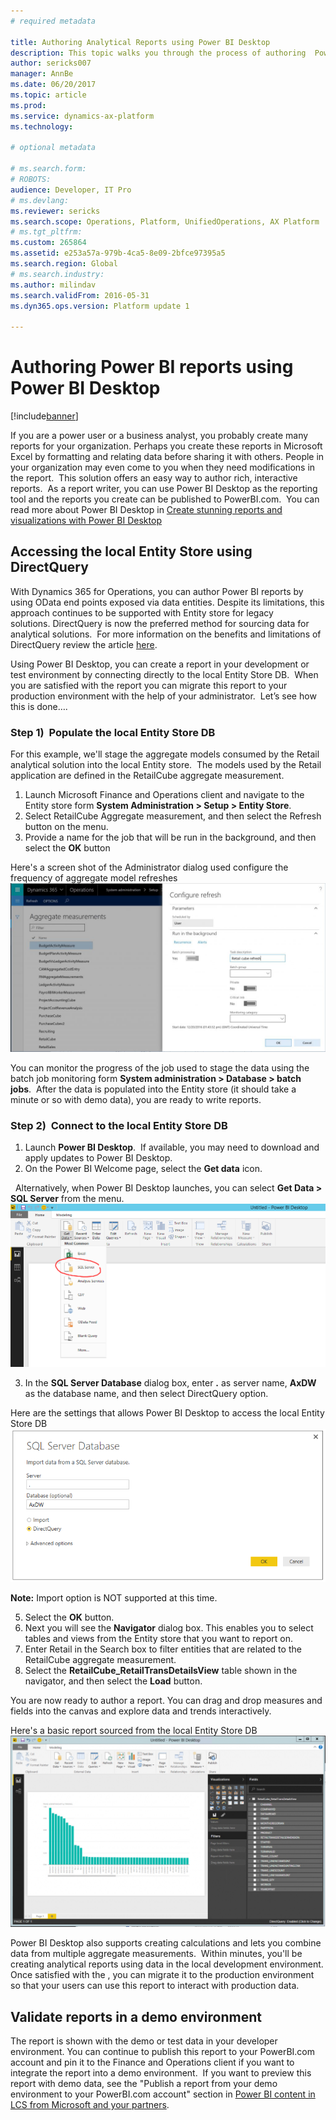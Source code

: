 ```yaml
---
# required metadata

title: Authoring Analytical Reports using Power BI Desktop
description: This topic walks you through the process of authoring  Power BI reports using the local Entity Store database. 
author: sericks007
manager: AnnBe
ms.date: 06/20/2017
ms.topic: article
ms.prod: 
ms.service: dynamics-ax-platform
ms.technology: 

# optional metadata

# ms.search.form: 
# ROBOTS: 
audience: Developer, IT Pro
# ms.devlang: 
ms.reviewer: sericks
ms.search.scope: Operations, Platform, UnifiedOperations, AX Platform
# ms.tgt_pltfrm: 
ms.custom: 265864
ms.assetid: e253a57a-979b-4ca5-8e09-2bfce97395a5
ms.search.region: Global
# ms.search.industry: 
ms.author: milindav
ms.search.validFrom: 2016-05-31
ms.dyn365.ops.version: Platform update 1

---
```


# Authoring Power BI reports using Power BI Desktop

[!include[banner](../includes/banner.md)]


If you are a power user or a business analyst, you probably create many reports for your organization. Perhaps you create these reports in Microsoft Excel by formatting and relating data before sharing it with others. People in your organization may even come to you when they need modifications in the report.  This solution offers an easy way to author rich, interactive reports.  As a report writer, you can use Power BI Desktop as the reporting tool and the reports you create can be published to PowerBI.com.  You can read more about Power BI Desktop in [Create stunning reports and visualizations with Power BI Desktop](https://powerbi.microsoft.com/en-us/desktop) 


## Accessing the local Entity Store using DirectQuery
With Dynamics 365 for Operations, you can author Power BI reports by using OData end points exposed via data entities. Despite its limitations, this approach continues to be supported with Entity store for legacy solutions. DirectQuery is now the preferred method for sourcing data for analytical solutions.  For more information on the benefits and limitations of DirectQuery review the article [here](https://powerbi.microsoft.com/en-us/documentation/powerbi-desktop-use-directquery/).

Using Power BI Desktop, you can create a report in your development or test environment by connecting directly to the local Entity Store DB.  When you are satisfied with the report you can migrate this report to your production environment with the help of your administrator.  Let’s see how this is done….

### Step 1)  Populate the local Entity Store DB
For this example, we'll stage the aggregate models consumed by the Retail analytical solution into the local Entity store.  The models used by the Retail application are defined in the RetailCube aggregate measurement. 

1) Launch Microsoft Finance and Operations client and navigate to the Entity store form **System Administration > Setup > Entity Store**. 
2) Select RetailCube Aggregate measurement, and then select the Refresh button on the menu. 
3) Provide a name for the job that will be run in the background, and then select the **OK** button

Here's a screen shot of the Administrator dialog used configure the frequency of aggregate model refreshes
![Configure Aggregagate Measurement refresh](media/Configure-refresh.png)

You can monitor the progress of the job used to stage the data using the batch job monitoring form **System administration > Database > batch jobs**.  After the data is populated into the Entity store (it should take a minute or so with demo data), you are ready to write
reports. 
 

### Step 2)  Connect to the local Entity Store DB
1) Launch **Power BI Desktop**.  If available, you may need to download and apply updates to Power BI Desktop. 
2) On the Power BI Welcome page, select the **Get data** icon. 

   Alternatively, when Power BI Desktop launches, you can select **Get Data > SQL Server** from the menu. 
   ![Power BI Desktop Get Data](media/Power-BI-Desktop-Get-Data.png)

3) In the **SQL Server Database** dialog box, enter **.** as server name, **AxDW** as the database name, and then select DirectQuery option. 

Here are the settings that allows Power BI Desktop to access the local Entity Store DB
![Connect to SQL Database](media/Connect-to-SQL-Database.png)

**Note:** Import option is NOT supported at this time.

5) Select the **OK** button. 
6) Next you will see the **Navigator** dialog box. This enables you to select tables and views from the Entity store that you want to report on. 
7) Enter Retail in the Search box to filter entities that are related to the RetailCube aggregate measurement.
8) Select the **RetailCube_RetailTransDetailsView** table shown in the navigator, and then select the **Load** button. 

You are now ready to author a report. You can drag and drop measures and fields into the canvas and explore data and trends interactively.  

Here's a basic report sourced from the local Entity Store DB
![Power BI Desktop Report](media/Power-BI-Desktop-Report.png)

Power BI Desktop also supports creating calculations and lets you combine data from multiple aggregate measurements.  Within minutes, you'll be creating analytical reports using data in the local development environment. Once satisfied with the , you can migrate it to the production environment so that your users can use this report to interact with production data.

## Validate reports in a demo environment

The report is shown with the demo or test data in your developer environment. You can continue to publish this report to your PowerBI.com account and pin it to the Finance and Operations client if you want to integrate the report into a demo environment.  If you want to preview this report with demo data, see the "Publish a report from your demo environment to your PowerBI.com account" section in [Power BI content in LCS from Microsoft and your partners](https://docs.microsoft.com/en-us/dynamics365/unified-operations/dev-itpro/analytics/power-bi-content-microsoft-partners).

